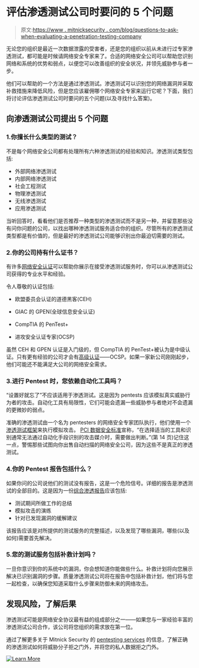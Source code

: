 # 评估渗透测试公司时要问的 5 个问题

> 原文:[https://www . mitnicksecurity . com/blog/questions-to-ask-when-evaluating-a-penetration-testing-company](https://www.mitnicksecurity.com/blog/questions-to-ask-when-evaluating-a-penetration-testing-company)

无论您的组织是最近一次数据泄露的受害者，还是您的组织以前从未进行过专家渗透测试，都可能是时候请网络安全专家来了。合适的网络安全公司可以帮助您识别网络和系统的优势和弱点，以便您可以改善组织的安全状况，并领先威胁参与者一步。

他们可以帮助的一个方法是通过渗透测试。渗透测试可以识别您的网络漏洞并采取补救措施来降低风险，但是您应该雇佣哪个网络安全专家来运行它呢？下面，我们将讨论评估渗透测试公司时要问的五个问题(以及寻找什么答案)。

## 向渗透测试公司提出 5 个问题

### 1.你擅长什么类型的测试？

不是每个网络安全公司都有处理所有六种渗透测试的经验和知识。渗透测试类型包括:

*   外部网络渗透测试
*   内部网络渗透测试
*   社会工程测试
*   物理渗透测试
*   无线渗透测试
*   应用渗透测试

当听回答时，看看他们是否推荐一种类型的渗透测试而不是另一种，并留意那些没有问你问题的公司，以找出哪种渗透测试服务适合你的组织。尽管所有的渗透测试类型都是有价值的，但是最好的渗透测试公司能够识别出你最迫切需要的测试。

### 2.你的公司持有什么证书？

有许多[网络安全认证](https://www.mitnicksecurity.com/blog/4-considerations-before-choosing-the-right-type-of-pentesting-company)可以帮助你展示在接受渗透测试服务时，你可以从渗透测试公司获得的专业水平和经验。

令人尊敬的认证包括:

*   欧盟委员会认证的道德黑客(CEH)
*   GIAC 的 GPEN(全球信息安全认证)

*   CompTIA 的 PenTest+
*   进攻安全认证专家(OCSP)

虽然 CEH 和 GPEN 认证是入门级的，但 CompTIA 的 PenTest+被认为是中级认证。只有更有经验的公司才会有[高级认证](https://cybersecurityguide.org/programs/cybersecurity-certifications/oscp/)——OCSP。如果一家新公司刚刚起步，他们可能还不能满足大公司的网络安全需求。

### 3.进行 Pentest 时，您依赖自动化工具吗？

“设置好就忘了”不应该适用于渗透测试。这是因为 pentests 应该模拟真实威胁行为者的攻击。自动化工具有局限性，它们可能会遗漏一些威胁参与者绝对不会遗漏的更微妙的弱点。

准确的渗透测试由一个名为 pentesters 的网络安全专家团队执行，他们使用一个[渗透测试框架](https://www.mitnicksecurity.com/blog/what-is-a-pentest-framework)来执行模拟攻击。 [PCI 数据安全标准](https://listings.pcisecuritystandards.org/documents/Penetration_Testing_Guidance_March_2015.pdf)宣称，“在选择适当的工具和识别通常无法通过自动化手段识别的攻击媒介时，需要做出判断。”(第 14 页)记住这一点，警惕那些试图向你出售自动扫描的网络安全公司，因为这些不是真正的渗透测试。

### 4.你的 Pentest 报告包括什么？

如果你问的公司说他们的测试没有报告，这是一个危险信号。详细的报告是渗透测试的全部目的。这是因为一份[综合渗透报告](https://www.mitnicksecurity.com/blog/whats-included-in-a-penetration-test-report)应该包括:

*   测试期间所做工作的总结
*   模拟攻击的演练
*   针对已发现漏洞的缓解建议

该报告应该是对所提供的测试服务的完整描述，以及发现了哪些漏洞，哪些(以及如何)需要首先解决。

### 5.您的测试服务包括补救计划吗？

一旦你意识到你的系统中的漏洞，你会想知道你能做些什么。补救计划将向您展示解决已识别漏洞的步骤。质量渗透测试公司将在报告中包括补救计划，他们将与您一起检查，以确保您知道采取什么步骤来防御未来的网络攻击。

## 发现风险，了解后果

渗透测试可能是网络安全协议最有益的组成部分之一——如果您与一家经验丰富的渗透测试公司合作，该公司将您组织的需求放在第一位。

通过了解更多关于 Mitnick Security 的 [pentesting services](https://www.mitnicksecurity.com/penetration-testing) 的信息，了解正确的渗透测试如何将威胁分子拒之门外，并将您的私人数据拒之门外。

[![Learn More](../Images/65761ca6ec998601ec3ba9bd80073780.png)](https://cta-redirect.hubspot.com/cta/redirect/3875471/a5ed45ea-6786-4365-ad52-a52d38cd2758)